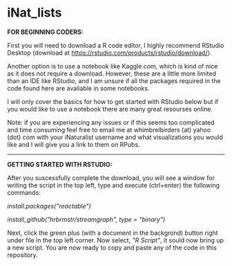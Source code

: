 # iNat_lists

**FOR BEGINNING CODERS:**

First you will need to download a R code editor, I highly recommend RStudio Desktop (download at https://rstudio.com/products/rstudio/download/). 

Another option is to use a notebook like Kaggle.com, which is kind of nice as it does not require a download. However, these are a little more limited than an IDE like RStudio, and I am unsure if all the packages required in the code found here are avaliable in some notebooks.

I will only cover the basics for how to get started with RStudio below but if you would like to use a notebook there are many great resourses online.

Note: if you are experiencing any issues or if this seems too complicated and time consuming feel free to email me at whimbrelbirders (at) yahoo (dot) com with your iNaturalist username and what visualizations you would like and I will give you a link to them on RPubs.

------------

**GETTING STARTED WITH RSTUDIO:**

After you suscessfully complete the download, you will see a window for writing the script in the top left, type and execute (ctrl+enter) the following commands:

*install.packages("reactable")*

*install_github("hrbrmstr/streamgraph", type = "binary")*

Next, click the green plus (with a document in the backgrond) button right under file in the top left corner. 
Now select, *"R Script"*, it sould now bring up a new script. You are now ready to copy and paste any of the code in this repository.

